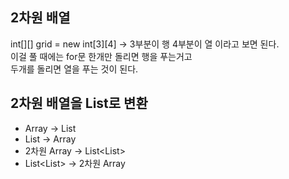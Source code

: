 ## 2차원 배열
int[][] grid = new int[3][4] -> 3부분이 행 4부분이 열 이라고 보면 된다.  
이걸 풀 때에는 for문 한개만 돌리면 행을 푸는거고  
두개를 돌리면 열을 푸는 것이 된다.

## 2차원 배열을 List로 변환
- Array -> List
- List -> Array
- 2차원 Array -> List<List<Integer>>
- List<List<Integer>> -> 2차원 Array